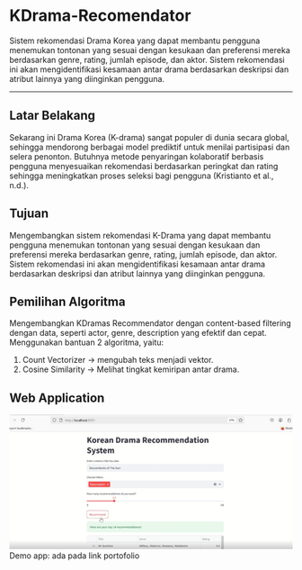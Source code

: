 # KDrama-Recomendator
Sistem rekomendasi Drama Korea yang dapat membantu pengguna menemukan tontonan yang sesuai dengan kesukaan dan preferensi mereka berdasarkan genre, rating, jumlah episode, dan aktor. Sistem rekomendasi ini akan mengidentifikasi kesamaan antar drama berdasarkan deskripsi dan atribut lainnya yang diinginkan pengguna.

---

## Latar Belakang
Sekarang ini Drama Korea (K-drama) sangat populer di dunia secara global, sehingga mendorong berbagai model prediktif untuk menilai partisipasi dan selera penonton. Butuhnya metode penyaringan kolaboratif berbasis pengguna menyesuaikan rekomendasi berdasarkan peringkat dan rating sehingga meningkatkan proses seleksi bagi pengguna (Kristianto et al., n.d.).

## Tujuan
Mengembangkan sistem rekomendasi K-Drama yang dapat membantu pengguna menemukan tontonan yang sesuai dengan kesukaan dan preferensi mereka berdasarkan genre, rating, jumlah episode, dan aktor. Sistem rekomendasi ini akan mengidentifikasi kesamaan antar drama berdasarkan deskripsi dan atribut lainnya yang diinginkan pengguna.

## Pemilihan Algoritma
Mengembangkan KDramas Recommendator dengan content-based filtering dengan data, seperti actor, genre, description yang efektif dan cepat. Menggunakan bantuan 2 algoritma, yaitu:
1. Count Vectorizer  -> mengubah teks menjadi vektor.
2. Cosine Similarity -> Melihat tingkat kemiripan antar drama.

## Web Application
<img src="\screen\tampilan.JPG" alt="Preview" width="600"/>
Demo app: ada pada link portofolio
